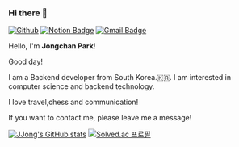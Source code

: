 ### Hi there 👋

[![Github](http://img.shields.io/badge/-Github-black?style=for-the-badge&logo=github&link=https://github.com/JJong0416)](https://github.com/JJong0416)
[![Notion Badge](https://img.shields.io/badge/Notion-blueviolet?style=for-the-badge&logo=Notion&logoColor=white&link=mailto:https://www.notion.so/jjongdev/Home-33660f36f3744c9db661f632e573dcb0)](https://www.notion.so/jjongdev/Home-33660f36f3744c9db661f632e573dcb0)
[![Gmail Badge](https://img.shields.io/badge/Gmail-d14836?style=for-the-badge&logo=Gmail&logoColor=white&link=mailto:jjong.dev@gmail.com)](mailto:jjong.dev@gmail.com)

<!--글자%20글자 여기서 %20이 띄어쓰기 -->
<!--
**JJong0416/JJong0416** is a ✨ _special_ ✨ repository because its `README.md` (this file) appears on your GitHub profile.

Here are some ideas to get you started:

- 🔭 I’m currently working on ...
- 🌱 I’m currently learning ...
- 👯 I’m looking to collaborate on ...
- 🤔 I’m looking for help with ...
- 💬 Ask me about ...
- 📫 How to reach me: ...
- 😄 Pronouns: ...
- ⚡ Fun fact: ...
-->
Hello, I'm **Jongchan Park**!


Good day!


I am a Backend developer from South Korea.🇰🇷. I am interested in computer science and backend technology. 

I love travel,chess and communication!


If you want to contact me, please leave me a message!




[![JJong's GitHub stats](https://github-readme-stats.vercel.app/api?username=JJong0416)](https://github.com/JJong0416/github-readme-stats)
[![Solved.ac
프로필](http://mazassumnida.wtf/api/v2/generate_badge?boj=jjong0416)](https://solved.ac/jjong0416)
